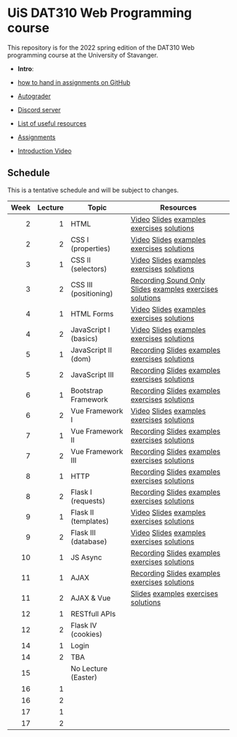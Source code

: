   # UiS DAT310 Web Programming course

This repository is for the 2022 spring edition of the DAT310 Web programming course at the University of Stavanger. 

  - **Intro**: 
  - [how to hand in assignments on GitHub](autograder.md)
  - [Autograder](https://uis.itest.run)
  - [Discord server](https://discord.gg/wBp8s8uY)
  - [List of useful resources](Resources.md)

  - [Assignments](https://github.com/dat310-2022/assignments)
  
  - [Introduction Video](https://stavanger.instructuremedia.com/embed/39957576-a687-4c49-81c3-60444624e332)
  
## Schedule 
 
This is a tentative schedule and will be subject to changes.

| Week | Lecture | Topic                 | Resources                                                                                                                                                                                                                                                                                      |
|-----:|--------:|-----------------------|------------------------------------------------------------------------------------------------------------------------------------------------------------------------------------------------------------------------------------------------------------------------------------------------|
|    2 |       1 | HTML                  | [Video](https://stavanger.instructuremedia.com/embed/2c80a7b1-9853-4cb8-924e-12ba0d4adf8d) [Slides](slides/1-1-Web-programming-HTML.pdf) [examples](examples/html/basic/) [exercises](exercises/html/basic/) [solutions](solutions/html/basic/)                                                |
|    2 |       2 | CSS I (properties)    | [Video](https://stavanger.instructuremedia.com/embed/9fba90b1-686c-4d02-bfb3-6bbcd79dc5d5) [Slides](slides/2-1-Web-programming-CSS-p1.pdf) [examples](examples/css/properties) [exercises](exercises/css/properties) [solutions](solutions/css/properties)                                     |
|    3 |       1 | CSS II (selectors)    | [Video](https://stavanger.instructuremedia.com/embed/950dbbd4-2bc0-48f3-810a-1febe05caa16) [Slides](slides/2-2-Web-programming-CSS-p2.pdf) [examples](examples/css/selectors)  [exercises](exercises/css/properties)  [solutions](solutions/css/selectors)                                     |
|    3 |       2 | CSS III (positioning) | [Recording Sound Only](https://uis.cloud.panopto.eu/Panopto/Pages/Viewer.aspx?id=63e75f2e-1803-4138-b721-ae220084dc66) [Slides](slides/3-1-Web-programming-CSS-p3.pdf) [examples](examples/css/positioning/)  [exercises](exercises/css/positioning/)  [solutions](solutions/css/positioning/) |
|    4 |       1 | HTML Forms            | [Video](https://stavanger.instructuremedia.com/embed/37909e0b-9bdc-42a2-a0b8-1e55018ac6f5) [Slides](slides/3-2-Web-programming-HTML-Forms.pdf) [examples](examples/html/forms/)  [exercises](exercises/html/forms/)  [solutions](solutions/html/forms/)                                        |
|    4 |       2 | JavaScript I (basics) | [Video](https://stavanger.instructuremedia.com/embed/7b6460bb-3a7f-4339-bd51-412013c587a2) [Slides](slides/4-1-Web-programming-JavaScript-p1.pdf) [examples](examples/js/basics/)  [exercises](exercises/js/basics/)  [solutions](solutions/js/basics/)                                        |
|    5 |       1 | JavaScript II (dom)   | [Recording](https://uis.cloud.panopto.eu/Panopto/Pages/Viewer.aspx?id=2d31ffbe-0d8e-4233-a2f9-ae2f0096d632) [Slides](slides/4-2-Web-programming-JavaScript-p2.pdf) [examples](examples/js/events_dom/)  [exercises](exercises/js/events_dom/)  [solutions](solutions/js/events_dom/)           |
|    5 |       2 | JavaScript III        | [Recording](https://uis.cloud.panopto.eu/Panopto/Pages/Viewer.aspx?id=09e7faa3-3000-44f1-8912-ae220084dccb) [Slides](slides/5-1-Web-programming-JavaScript-p3.pdf) [examples](examples/js/more/)  [exercises](exercises/js/more/)  [solutions](solutions/js/more/)                             |
|    6 |       1 | Bootstrap Framework   | [Recording](https://uis.cloud.panopto.eu/Panopto/Pages/Viewer.aspx?id=dea7ce6c-2593-4f63-8676-ae2f0096d6b2) [Slides](slides/5-2-Web-programming-Bootstrap.pdf) [examples](examples/bootstrap/)  [exercises](exercises/bootstrap/)  [solutions](solutions/bootstrap/)                           |
|    6 |       2 | Vue Framework I       | [Video](https://stavanger.instructuremedia.com/embed/e1c6f61c-871f-464f-8dcf-66caf8a75e6a) [Slides](slides/6-2-Web-programming-vue-p1.pdf) [examples](examples/js/vue/)  [exercises](exercises/js/vue/)  [solutions](solutions/js/vue/)                                                        |
|    7 |       1 | Vue Framework II      | [Recording](https://uis.cloud.panopto.eu/Panopto/Pages/Viewer.aspx?id=02645ee2-6ca1-488a-8f30-ae2f0096d6db) [Slides](slides/7-1-Web-programming-vue-p2.pdf) [examples](examples/js/vue2/)  [exercises](exercises/js/vue2/)  [solutions](solutions/js/vue2/)                                    |
|    7 |       2 | Vue Framework III     | [Recording](https://uis.cloud.panopto.eu/Panopto/Pages/Viewer.aspx?id=d17ef546-3cbf-4b19-b2d8-ae220084dd14) [Slides](slides/7-2-Web-programming-vue-p3.pdf) [examples](examples/js/vue3/) [exercises](exercises/js/vue3/)  [solutions](solutions/js/vue3/)                                     |
|    8 |       1 | HTTP                  | [Recording](https://uis.cloud.panopto.eu/Panopto/Pages/Viewer.aspx?id=41040e49-4f78-4987-9fcf-ae2f0096d708) [Slides](slides/8-1-Web-programming-HTTP.pdf) [examples](examples/python/http/) [exercises](exercises/python/http/) [solutions](solutions/python/http/)                            |
|    8 |       2 | Flask I (requests)    | [Recording](https://uis.cloud.panopto.eu/Panopto/Pages/Viewer.aspx?id=0301280b-8076-45d3-bd41-ae220084dd32) [Slides](slides/8-2-Web-programming-Server-p1.pdf) [examples](examples/python/flask) [exercises](exercises/python/flask1/) [solutions](solutions/python/flask1/)                   |
|    9 |       1 | Flask II (templates)  | [Video](https://stavanger.instructuremedia.com/embed/36e757e5-b8b6-4b36-a57b-02ef228c1ba7) [Slides](slides/9-1-Web-programming-Server-p2.pdf) [examples](examples/python/flask) [exercises](exercises/python/flask2/) [solutions](solutions/python/flask2/)                                    |
|    9 |       2 | Flask III (database)  | [Video](https://stavanger.instructuremedia.com/embed/3baddcaf-c68a-4da1-ab18-c6d54a56ac0e) [Slides](slides/9-2-Web-programming-Server-p3.pdf) [examples](examples/python/flask) [exercises](exercises/python/flask3/) [solutions](solutions/python/flask3/)                                    |
|   10 |       1 | JS Async              | [Recording](https://uis.cloud.panopto.eu/Panopto/Pages/Viewer.aspx?id=5218e7d8-5e6e-4979-818c-ae220084dd68) [Slides](slides/10-1-Web-programming-JS-async.pdf) [examples](examples/async/js) [exercises](exercises/async/js) [solutions](solutions/async/js)                                                                                                                                   |
|   11 |       1 | AJAX                  | [Recording](https://uis.cloud.panopto.eu/Panopto/Pages/Viewer.aspx?id=2b011870-76d2-41d1-9afb-ae2f0096d7ce) [Slides](slides/11-1-Web-programming-AJAX.pdf) [examples](examples/ajax) [exercises](exercises/ajax) [solutions](solutions/ajax)                                                                                                                                                   |
|   11 |       2 | AJAX & Vue            | [Slides](slides/11-2-Web-programming-AJAX+Vue.pdf) [examples](examples/ajax) [exercises](exercises/ajax) [solutions](solutions/ajax)                                                                                                                                                               |
|   12 |       1 | RESTfull APIs         |                                                                                                                                                                                                                                                                                                |
|   12 |       2 | Flask IV (cookies)    |                                                                                                                                                                                                                                                                                                |
|   14 |       1 | Login                 |                                                                                                                                                                                                                                                                                                |
|   14 |       2 | TBA                   |                                                                                                                                                                                                                                                                                                |
|   15 |         | No Lecture (Easter)   |                                                                                                                                                                                                                                                                                                |
|   16 |       1 |                       |                                                                                                                                                                                                                                                                                                |
|   16 |       2 |                       |                                                                                                                                                                                                                                                                                                |
|   17 |       1 |                       |                                                                                                                                                                                                                                                                                                |
|   17 |       2 |                       |                                                                                                                                                                                                                                                                                                |


